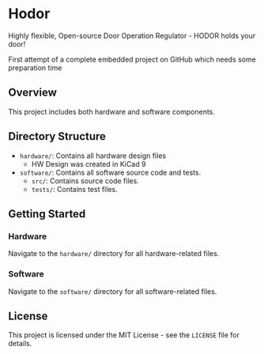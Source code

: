 # Hodor
Highly flexible, Open-source Door Operation Regulator - HODOR holds your door!

First attempt of a complete embedded project on GitHub which needs some preparation time

## Overview
This project includes both hardware and software components.

## Directory Structure
- `hardware/`: Contains all hardware design files
  - HW Design was created in KiCad 9
- `software/`: Contains all software source code and tests.
  - `src/`: Contains source code files.
  - `tests/`: Contains test files.

## Getting Started
### Hardware
Navigate to the `hardware/` directory for all hardware-related files.

### Software
Navigate to the `software/` directory for all software-related files.

## License
This project is licensed under the MIT License - see the `LICENSE` file for details.
